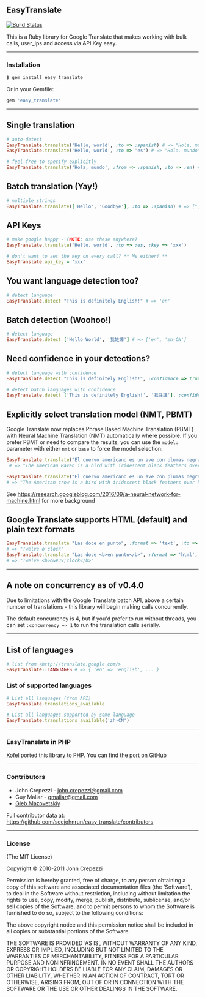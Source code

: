 ## EasyTranslate

[![Build Status](https://secure.travis-ci.org/seejohnrun/easy_translate.png)](http://travis-ci.org/seejohnrun/easy_translate)

This is a Ruby library for Google Translate that makes working with bulk calls,
user_ips and access via API Key easy.

---

### Installation

```bash
$ gem install easy_translate
```

Or in your Gemfile:

```ruby
gem 'easy_translate'
```

---

## Single translation

```ruby
# auto-detect
EasyTranslate.translate('Hello, world', :to => :spanish) # => "Hola, mundo"
EasyTranslate.translate('Hello, world', :to => 'es') # => "Hola, mundo"

# feel free to specify explicitly
EasyTranslate.translate('Hola, mundo', :from => :spanish, :to => :en) # => "Hello, world"
```

## Batch translation (Yay!)

```ruby
# multiple strings
EasyTranslate.translate(['Hello', 'Goodbye'], :to => :spanish) # => ["¡Hola", "Despedida"]
```

## API Keys

```ruby
# make google happy - (NOTE: use these anywhere)
EasyTranslate.translate('Hello, world', :to => :es, :key => 'xxx')

# don't want to set the key on every call? ** Me either! **
EasyTranslate.api_key = 'xxx'
```

## You want language detection too?

```ruby
# detect language
EasyTranslate.detect "This is definitely English!" # => 'en'
```

## Batch detection (Woohoo!)

```ruby
# detect language
EasyTranslate.detect ['Hello World', '我姓譚'] # => ['en', 'zh-CN']
```

## Need confidence in your detections?

```ruby
# detect language with confidence
EasyTranslate.detect "This is definitely English!", :confidence => true # => { :language => 'en', :confidence => 0.77272725 }
```

```ruby
# detect batch languages with confidence
EasyTranslate.detect ['This is definitely English!', '我姓譚'], :confidence => true # => [{ :language => 'en', :confidence => 0.77272725 }, { :language => 'zh-CN', :confidence => 1.0 }]
```

## Explicitly select translation model (NMT, PBMT)
Google Translate now replaces Phrase Based Machine Translation (PBMT) with Neural Machine Translation (NMT) automatically where possible. If you prefer PBMT or need to compare the results, you can use the `model:` parameter with either `nmt` or `base` to force the model selection:

```ruby
EasyTranslate.translate("El cuervo americano es un ave con plumas negras iridiscentes sobre todo su cuerpo.", from: "es", to: "en", model: "nmt")
 # => "The American Raven is a bird with iridescent black feathers over its entire body."
 ```

 ```ruby
EasyTranslate.translate("El cuervo americano es un ave con plumas negras iridiscentes sobre todo su cuerpo.", from: "es", to: "en", model: "base")
# => "The American crow is a bird with iridescent black feathers over her body."
```

See https://research.googleblog.com/2016/09/a-neural-network-for-machine.html for more background

## Google Translate supports HTML (default) and plain text formats

```ruby
EasyTranslate.translate "Las doce en punto", :format => 'text', :to => :en
# => "Twelve o'clock"
EasyTranslate.translate "Las doce <b>en punto</b>", :format => 'html', :to => :en
# => "Twelve <b>o&#39;clock</b>"
```

---

## A note on concurrency as of v0.4.0

Due to limitations with the Google Translate batch API, above a certain
number of translations - this library will begin making calls concurrently.

The default concurrency is 4, but if you'd prefer to run without threads,
you can set `:concurrency => 1` to run the translation calls serially.

---

## List of languages

```ruby
# list from <http://translate.google.com/>
EasyTranslate::LANGUAGES # => { 'en' => 'english', ... }
```

### List of supported languages

```ruby
# List all languages (from API)
EasyTranslate.translations_available

# List all languages supported by some language
EasyTranslate.translations_available('zh-CN')
```

---

### EasyTranslate in PHP

[Kofel](https://github.com/Kofel) ported this library to PHP.
You can find the port [on GitHub](https://github.com/Kofel/EasyTranslate)

---

### Contributors

* John Crepezzi - john.crepezzi@gmail.com
* Guy Maliar - gmaliar@gmail.com
* [Gleb Mazovetskiy](https://github.com/glebm)

Full contributor data at:
https://github.com/seejohnrun/easy_translate/contributors

---

### License

(The MIT License)

Copyright © 2010-2011 John Crepezzi

Permission is hereby granted, free of charge, to any person obtaining a copy of
this software and associated documentation files (the ‘Software’), to deal in
the Software without restriction, including without limitation the rights to
use, copy, modify, merge, publish, distribute, sublicense, and/or sell copies
of the Software, and to permit persons to whom the Software is furnished to do
so, subject to the following conditions:

The above copyright notice and this permission notice shall be included in all
copies or substantial portions of the Software.

THE SOFTWARE IS PROVIDED ‘AS IS’, WITHOUT WARRANTY OF ANY KIND, EXPRESS OR
IMPLIED, INCLUDING BUT NOT LIMITED TO THE WARRANTIES OF MERCHANTABILITY, FITNESS
FOR A PARTICULAR PURPOSE AND NONINFRINGEMENT. IN NO EVENT SHALL THE AUTHORS OR
COPYRIGHT HOLDERS BE LIABLE FOR ANY CLAIM, DAMAGES OR OTHER LIABILITY, WHETHER
IN AN ACTION OF CONTRACT, TORT OR OTHERWISE, ARISING FROM, OUT OF OR IN
CONNECTION WITH THE SOFTWARE OR THE USE OR OTHER DEALINGS IN THE SOFTWARE.
